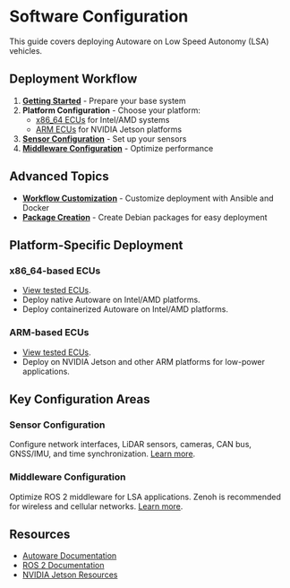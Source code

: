 # Software Configuration

This guide covers deploying Autoware on Low Speed Autonomy (LSA) vehicles.

## Deployment Workflow

1. **[Getting Started](getting-started/index.md)** - Prepare your base system
2. **Platform Configuration** - Choose your platform:
     - [x86\_64 ECUs](x86_64-based_ECU/index.md) for Intel/AMD systems
     - [ARM ECUs](ARM-based_ECU/index.md) for NVIDIA Jetson platforms
3. **[Sensor Configuration](sensor-configuration/index.md)** - Set up your sensors
4. **[Middleware Configuration](middleware-configuration/index.md)** - Optimize performance

## Advanced Topics

- **[Workflow Customization](workflow-customization/index.md)** - Customize deployment with Ansible and Docker
- **[Package Creation](package-creation/index.md)** - Create Debian packages for easy deployment

## Platform-Specific Deployment

### x86\_64-based ECUs
- [View tested ECUs](../hardware-configuration/ECUs/x86_64ECUs/index.md).
- Deploy native Autoware on Intel/AMD platforms. 
- Deploy containerized Autoware on Intel/AMD platforms. 

### ARM-based ECUs  
- [View tested ECUs](../hardware-configuration/ECUs/armECUs/index.md).
- Deploy on NVIDIA Jetson and other ARM platforms for low-power applications. 

## Key Configuration Areas

### Sensor Configuration
Configure network interfaces, LiDAR sensors, cameras, CAN bus, GNSS/IMU, and time synchronization. [Learn more](sensor-configuration/index.md).

### Middleware Configuration  
Optimize ROS 2 middleware for LSA applications. Zenoh is recommended for wireless and cellular networks. [Learn more](middleware-configuration/index.md).

## Resources

- [Autoware Documentation](https://autoware.org/)
- [ROS 2 Documentation](https://docs.ros.org/)
- [NVIDIA Jetson Resources](https://developer.nvidia.com/embedded-computing)

